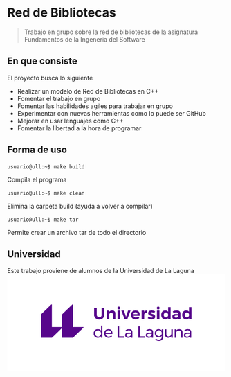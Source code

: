 # Red de Bibliotecas
>Trabajo en grupo sobre la red de bibliotecas de la asignatura
>Fundamentos de la Ingeneria del Software

## En que consiste
El proyecto busca lo siguiente
- Realizar un modelo de Red de Bibliotecas en C++
- Fomentar el trabajo en grupo
- Fomentar las habilidades agiles para trabajar en grupo
- Experimentar con nuevas herramientas como lo puede ser GitHub
- Mejorar en usar lenguajes como C++
- Fomentar la libertad a la hora de programar

## Forma de uso
```console
usuario@ull:~$ make build
```
Compila el programa

```console
usuario@ull:~$ make clean
```
Elimina la carpeta build (ayuda a volver a compilar)

```console
usuario@ull:~$ make tar
```
Permite crear un archivo tar de todo el directorio

## Universidad
Este trabajo proviene de alumnos de la Universidad de La Laguna
![La Laguna University](.github/marca-universidad-de-la-laguna-original.png)